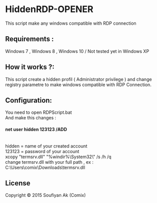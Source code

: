 # HiddenRDP-OPENER
This script make any windows compatible with RDP connection 

<h2>Requirements :</h2>
Windows 7 , Windows 8 , Windows 10 / Not tested yet in Windows XP

<h2>How it works ?:</h2>
This script create a hidden profil ( Administrator privilege ) and change registry parametre to make windows compatible with RDP Connection.

<h2>Configuration:</h2>
You need to open RDPScript.bat <br />
And make this changes :<br />
<h4>net user hidden 123123 /ADD </h4><br />
hidden = name of your created account<br />
123123 = password of your account <br />
xcopy "termsrv.dll" "%windir%\System32\" /s /h /q <br />
change termsrv.dll with your full path , ex : C:\Users\comix\Downloads\termsrv.dll <br />

<h2>License</h2>

Copyright © 2015 Soufiyan Ak (Comix)
